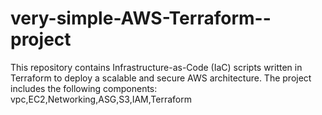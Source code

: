 # very-simple-AWS-Terraform--project
This repository contains Infrastructure-as-Code (IaC) scripts written in Terraform to deploy a scalable and secure AWS architecture. The project includes the following components: vpc,EC2,Networking,ASG,S3,IAM,Terraform
